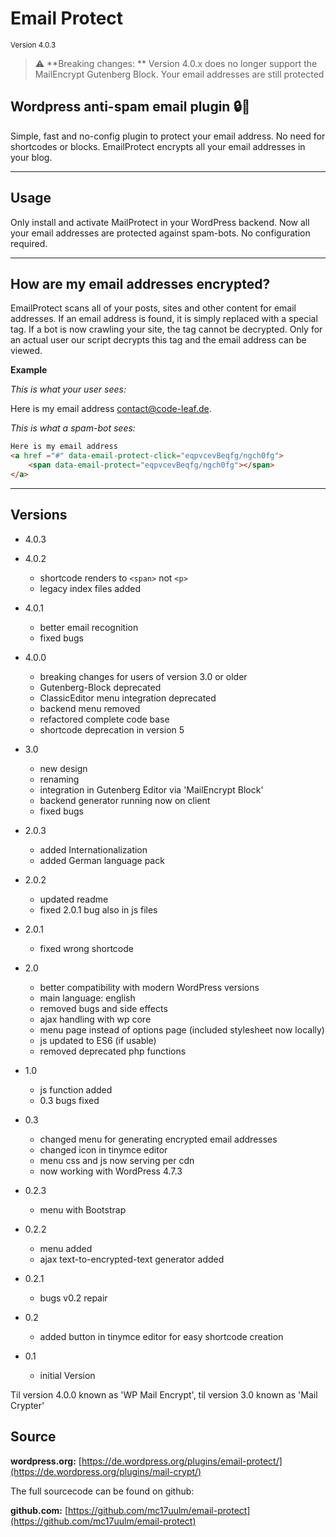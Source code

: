 # Email Protect
<small>Version 4.0.3</small>

> :warning: **Breaking changes: ** Version 4.0.x does no longer support the MailEncrypt Gutenberg Block. Your email addresses are still protected

## Wordpress anti-spam email plugin :lock::e-mail:

Simple, fast and no-config plugin to protect your email address. No need for shortcodes or blocks. EmailProtect encrypts all your email addresses in your blog.

---

## Usage

Only install and activate MailProtect in your WordPress backend. Now all your email addresses are protected against spam-bots. No configuration required. 

---

## How are my email addresses encrypted?

EmailProtect scans all of your posts, sites and other content for email addresses. If an email address is found, it is simply replaced with a special tag. 
If a bot is now crawling your site, the tag cannot be decrypted. Only for an actual user our script decrypts this tag and the email address can be viewed.

**Example**

*This is what your user sees:*

Here is my email address [contact@code-leaf.de](mailto:contact@code-leaf.de).

*This is what a spam-bot sees:*

```html
Here is my email address 
<a href ="#" data-email-protect-click="eqpvcevBeqfg/ngch0fg">
    <span data-email-protect="eqpvcevBeqfg/ngch0fg"></span>
</a>
```

---

## Versions

- 4.0.3

- 4.0.2
  - shortcode renders to ``<span>`` not ``<p>``
  - legacy index files added

- 4.0.1
  - better email recognition
  - fixed bugs

- 4.0.0
  - breaking changes for users of version 3.0 or older
  - Gutenberg-Block deprecated
  - ClassicEditor menu integration deprecated
  - backend menu removed
  - refactored complete code base
  - shortcode deprecation in version 5

- 3.0 
  - new design 
  - renaming 
  - integration in Gutenberg Editor via 'MailEncrypt Block' 
  - backend generator running now on client 
  - fixed bugs

- 2.0.3 
  - added Internationalization 
  - added German language pack

- 2.0.2 
  - updated readme 
  - fixed 2.0.1 bug also in js files

- 2.0.1 
  - fixed wrong shortcode

- 2.0 
  - better compatibility with modern WordPress versions 
  - main language: english 
  - removed bugs and side effects 
  - ajax handling with wp core 
  - menu page instead of options page (included stylesheet now locally)
  - js updated to ES6 (if usable)
  - removed deprecated php functions

- 1.0 
  - js function added 
  - 0.3 bugs fixed

- 0.3 
  - changed menu for generating encrypted email addresses 
  - changed icon in tinymce editor 
  - menu css and js now serving per cdn 
  - now working with WordPress 4.7.3

- 0.2.3 
  - menu with Bootstrap

- 0.2.2 
  - menu added 
  - ajax text-to-encrypted-text generator added

- 0.2.1 
  - bugs v0.2 repair

- 0.2 
  - added button in tinymce editor for easy shortcode creation

- 0.1 
  - initial Version

Til version 4.0.0 known as 'WP Mail Encrypt', til version 3.0 known as 'Mail Crypter'

## Source

**wordpress.org:**
[https://de.wordpress.org/plugins/email-protect/](https://de.wordpress.org/plugins/mail-crypt/)

The full sourcecode can be found on github:

**github.com:**
[https://github.com/mc17uulm/email-protect](https://github.com/mc17uulm/email-protect)